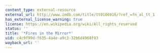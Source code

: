 ```yaml
---
content_type: external-resource
external_url: http://www.imdb.com/title/tt0106916/?ref_=fn_al_tt_1
has_external_license_warning: true
license: https://en.wikipedia.org/wiki/All_rights_reserved
status: ''
title: '*Fires in the Mirror*'
uid: c4c9f99d-f635-4a4e-a9c3-32b6d4968f93
wayback_url: ''
---
```


